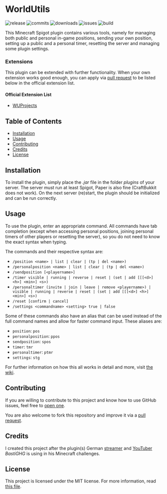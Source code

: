 # WorldUtils

![release](https://img.shields.io/github/v/release/WorldUtils/world-utils?sort=semver)
![commits](https://img.shields.io/github/commits-since/WorldUtils/world-utils/latest?sort=semver)
![downloads](https://img.shields.io/github/downloads/WorldUtils/world-utils/latest/total?sort=semver)
![issues](https://img.shields.io/github/issues/WorldUtils/world-utils)
![build](https://img.shields.io/github/actions/workflow/status/fflopsi/worldutils/maven.yml)

This Minecraft Spigot plugin contains various tools, namely for managing both public and personal in-game positions,
sending your own position, setting up a public and a personal timer, resetting the server and managing some plugin
settings.

### Extensions

This plugin can be extended with further functionality. When your own extension works good enough, you can apply via
[pull request](https://github.com/fflopsi/worldutils/compare) to be listed below in the official extension list.

#### Official Extension List

- [WUProjects](https://github.com/fflopsi/worldutils-projects)

## Table of Contents

- [Installation](#installation)
- [Usage](#usage)
- [Contributing](#contributing)
- [Credits](#credits)
- [License](#license)

## Installation

To install the plugin, simply place the *.jar* file in the folder *plugins* of your server. The server must run at least
Spigot, Paper is also fine (CraftBukkit does not work). On the next server (re)start, the plugin should be initialized
and can be run correctly.

## Usage

To use the plugin, enter an appropriate command. All commands have tab completion (except when accessing personal
positions, joining personal timers of other players or resetting the server), so you do not need to know the exact syntax when typing.

The commands and their respective syntax are:

- `/position <name> | list | clear | (tp | del <name>)`
- `/personalposition <name> | list | clear | (tp | del <name>)`
- `/sendposition [<playername>]`
- `/timer visible | running | reverse | reset | (set | add [[[<d>] <h>] <min>] <s>)`
- `/personaltimer (invite | join | leave | remove <playername>) | visible | running | reverse | reset |
  (set | add [[[<d>] <h>] <min>] <s>)`
- `/reset [confirm | cancel]`
- `/settings <commandname> <setting> true | false`

Some of these commands also have an alias that can be used instead of the full command names and allow for faster
command input. These aliases are:

- `position`: `pos`
- `personalposition`: `ppos`
- `sendposition`: `spos`
- `timer`: `tmr`
- `personaltimer`: `ptmr`
- `settings`: `stg`

For further information on how this all works in detail and more,
visit [the wiki](https://github.com/fflopsi/worldutils/wiki/Usage).

## Contributing

If you are willing to contribute to this project and know how to use GitHub issues, feel free
to [open one](https://github.com/fflopsi/worldutils/issues/new/choose).

You are also welcome to fork this repository and improve it via
a [pull request](https://github.com/fflopsi/worldutils/compare).

## Credits

I created this project after the plugin(s) German [streamer](https://www.twitch.tv/BastiGHG)
and [YouTuber](https://www.youtube.com/user/kompetenzGHG) *BastiGHG* is using in his Minecraft challenges.

## License

This project is licensed under the MIT license. For more information, read [this file](LICENSE.md).
